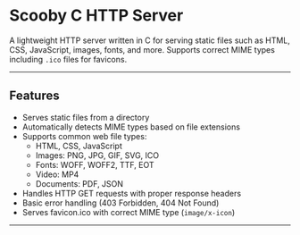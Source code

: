 # Scooby C HTTP Server

A lightweight HTTP server written in C for serving static files such as HTML, CSS, JavaScript, images, fonts, and more. Supports correct MIME types including `.ico` files for favicons.

---

## Features

- Serves static files from a directory
- Automatically detects MIME types based on file extensions
- Supports common web file types:
  - HTML, CSS, JavaScript
  - Images: PNG, JPG, GIF, SVG, ICO
  - Fonts: WOFF, WOFF2, TTF, EOT
  - Video: MP4
  - Documents: PDF, JSON
- Handles HTTP GET requests with proper response headers
- Basic error handling (403 Forbidden, 404 Not Found)
- Serves favicon.ico with correct MIME type (`image/x-icon`)

---